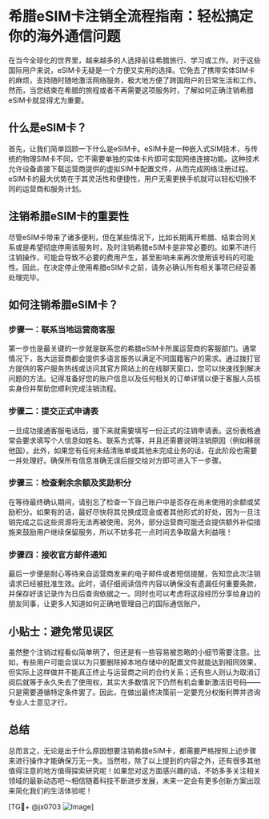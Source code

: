 # 希腊eSIM卡注销全流程指南：轻松搞定你的海外通信问题

在当今全球化的世界里，越来越多的人选择前往希腊旅行、学习或工作。对于这些国际用户来说，eSIM卡无疑是一个方便又实用的选择。它免去了携带实体SIM卡的麻烦，支持随时随地激活网络服务，极大地方便了跨国用户的日常生活和工作。然而，当您结束在希腊的旅程或者不再需要这项服务时，了解如何正确注销希腊eSIM卡就显得尤为重要。

## 什么是eSIM卡？

首先，让我们简单回顾一下什么是eSIM卡。eSIM卡是一种嵌入式SIM技术，与传统的物理SIM卡不同，它不需要单独的实体卡片即可实现网络连接功能。这种技术允许设备直接下载运营商提供的虚拟SIM卡配置文件，从而完成网络注册过程。eSIM卡的最大优势在于其灵活性和便捷性，用户无需更换手机就可以轻松切换不同的运营商和服务计划。

## 注销希腊eSIM卡的重要性

尽管eSIM卡带来了诸多便利，但在某些情况下，比如长期离开希腊、结束合同关系或是希望彻底停用该服务时，及时注销希腊eSIM卡是非常必要的。如果不进行注销操作，可能会导致不必要的费用产生，甚至影响未来再次使用该号码的可能性。因此，在决定停止使用希腊eSIM卡之前，请务必确认所有相关事项已经妥善处理完毕。

## 如何注销希腊eSIM卡？

### 步骤一：联系当地运营商客服

第一步也是最关键的一步就是联系您的希腊eSIM卡所属运营商的客服部门。通常情况下，各大运营商都会提供多语言服务以满足不同国籍客户的需求。通过拨打官方提供的客户服务热线或访问其官方网站上的在线聊天窗口，您可以快速找到解决问题的方法。记得准备好您的账户信息以及任何相关的订单详情以便于客服人员核实身份并帮助您顺利完成注销流程。

### 步骤二：提交正式申请表

一旦成功接通客服电话后，接下来就需要填写一份正式的注销申请表。这份表格通常会要求填写个人信息如姓名、联系方式等，并且还需要说明注销原因（例如移居他国）。此外，如果您有任何未结清账单或其他未完成业务的话，在此阶段也需要一并处理好。确保所有信息准确无误后提交给对方即可进入下一步骤。

### 步骤三：检查剩余余额及奖励积分

在等待最终确认期间，请别忘了检查一下自己账户中是否存在尚未使用的余额或奖励积分。如果有的话，最好尽快将其兑换成现金或者其他形式的好处，因为一旦注销完成之后这些资源将无法再被使用。另外，部分运营商可能还会提供额外补偿措施来鼓励用户继续保留服务，所以不妨多花一点时间去争取最大利益哦！

### 步骤四：接收官方邮件通知

最后一步便是耐心等待来自运营商发来的电子邮件或者短信提醒，告知您此次注销请求已经被批准生效。此时，请仔细阅读信件内容以确保没有遗漏任何重要条款，并保存好该记录作为日后查询依据之一。同时也可以考虑将这段经历分享给身边的朋友同事，让更多人知道如何正确地管理自己的国际通信账户。

## 小贴士：避免常见误区

虽然整个注销过程看似简单明了，但还是有一些容易被忽略的小细节需要注意。比如，有些用户可能会误以为只要删除掉本地存储中的配置文件就能达到相同效果，但实际上这样做并不能真正终止与运营商之间的合约关系；还有些人则认为取消订阅后就等于永久失去了使用权，其实大多数情况下仍然有机会重新激活旧号码——只是需要遵循特定条件罢了。因此，在做出最终决策前一定要充分权衡利弊并咨询专业人士意见才行。

## 总结

总而言之，无论是出于什么原因想要注销希腊eSIM卡，都需要严格按照上述步骤来进行操作才能确保万无一失。当然啦，除了以上提到的内容之外，还有很多其他值得注意的地方值得探索研究呢！如果您对这方面感兴趣的话，不妨多多关注相关领域的最新动态吧～相信随着科技不断进步发展，未来一定会有更多创新方案出现来简化我们的生活体验呢！

[TG💪+ @jx0703 ![Image](https://github.com/user-attachments/assets/dbca1d08-cadb-493c-b0ec-ad6f7a83f270)]